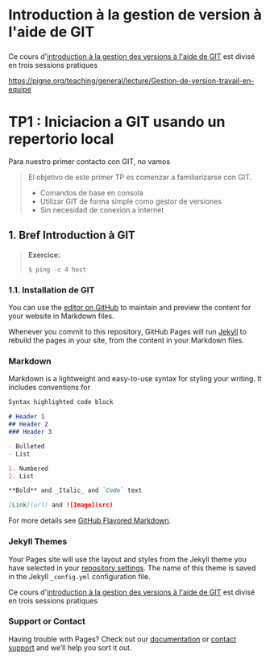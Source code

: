 # Introduction à la gestion de version à l'aide de GIT 
### <a id="introduction_main"></a> ###

Ce cours d'[introduction à la gestion des versions à l'aide de GIT](#introduction_main)  est divisé en trois sessions pratiques 


https://pigne.org/teaching/general/lecture/Gestion-de-version-travail-en-equipe



# TP1 : Iniciacion a GIT usando un repertorio local

Para nuestro primer contacto con GIT, no vamos

>El objetivo de este primer TP es comenzar a familiarizarse con GIT. 
>- Comandos de base en consola
>- Utilizar GIT de forma simple como gestor de versiones
>- Sin necesidad de conexion a Internet
>

[comment]: <> (This is a comment, it will not be included)

## 1. Bref Introduction à GIT

>**Exercice:**
>```
>$ ping -c 4 host
>```


### 1.1. Installation de GIT

You can use the [editor on GitHub](https://github.com/juanluck/Introduction-GIT-TP1/edit/gh-pages/index.md) to maintain and preview the content for your website in Markdown files.

Whenever you commit to this repository, GitHub Pages will run [Jekyll](https://jekyllrb.com/) to rebuild the pages in your site, from the content in your Markdown files.

### Markdown

Markdown is a lightweight and easy-to-use syntax for styling your writing. It includes conventions for

```markdown
Syntax highlighted code block

# Header 1
## Header 2
### Header 3

- Bulleted
- List

1. Numbered
2. List

**Bold** and _Italic_ and `Code` text

[Link](url) and ![Image](src)
```

For more details see [GitHub Flavored Markdown](https://guides.github.com/features/mastering-markdown/).

### Jekyll Themes

Your Pages site will use the layout and styles from the Jekyll theme you have selected in your [repository settings](https://github.com/juanluck/Introduction-GIT-TP1/settings/pages). The name of this theme is saved in the Jekyll `_config.yml` configuration file.

Ce cours d'[introduction à la gestion des versions à l'aide de GIT](#introduction_main)  est divisé en trois sessions pratiques 

### Support or Contact

Having trouble with Pages? Check out our [documentation](https://docs.github.com/categories/github-pages-basics/) or [contact support](https://support.github.com/contact) and we’ll help you sort it out.
